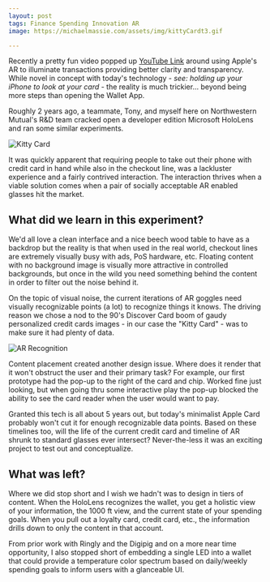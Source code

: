 ```yaml
---
layout: post
tags: Finance Spending Innovation AR
image: https://michaelmassie.com/assets/img/kittyCardt3.gif

---
```


Recently a pretty fun video popped up [YouTube Link](https://www.macrumors.com/2020/04/14/apple-card-ar-concept/) around using Apple's AR to illuminate transactions providing better clarity and transparency. While novel in concept with today's technology - _see: holding up your iPhone to look at your card_ - the reality is much trickier... beyond being more steps than opening the Wallet App.

Roughly 2 years ago, a teammate, Tony, and myself here on Northwestern Mutual's R&D team cracked open a developer edition Microsoft HoloLens and ran some similar experiments.

![Kitty Card](https://michaelmassie.com/assets/img/kittyCardt3.gif)

It was quickly apparent that requiring people to take out their phone with credit card in hand while also in the checkout line, was a lackluster experience and a fairly contrived interaction. The interaction thrives when a viable solution comes when a pair of socially acceptable AR enabled glasses hit the market. 

## What did we learn in this experiment? 

We'd all love a clean interface and a nice beech wood table to have as a backdrop but the reality is that when used in the real world, checkout lines are extremely visually busy with ads, PoS hardware, etc. Floating content with no background image is visually more attractive in controlled backgrounds, but once in the wild you need something behind the content in order to filter out the noise behind it.

On the topic of visual noise, the current iterations of AR goggles need visually recognizable points (a lot) to recognize things it knows. The driving reason we chose a nod to the 90's Discover Card boom of gaudy personalized credit cards images - in our case the "Kitty Card" - was to make sure it had plenty of data. 

![AR Recognition](https://michaelmassie.com/assets/img/kittycardrecognition.png)

Content placement created another design issue. Where does it render that it won't obstruct the user and their primary task? For example, our first prototype had the pop-up to the right of the card and chip. Worked fine just looking, but when going thru some interactive play the pop-up blocked the ability to see the card reader when the user would want to pay. 

Granted this tech is all about 5 years out, but today's minimalist Apple Card probably won't cut it for enough recognizable data points. Based on these timelines too, will the life of the current credit card and timeline of AR shrunk to standard glasses ever intersect? Never-the-less it was an exciting project to test out and conceptualize.

## What was left?

Where we did stop short and I wish we hadn't was to design in tiers of content. When the HoloLens recognizes the wallet, you get a holistic view of your information, the 1000 ft view, and the current state of your spending goals. When you pull out a loyalty card, credit card, etc., the information drills down to only the content in that account.

From prior work with Ringly and the Digipig and on a more near time opportunity, I also stopped short of embedding a single LED into a wallet that could provide a temperature color spectrum based on daily/weekly spending goals to inform users with a glanceable UI.

